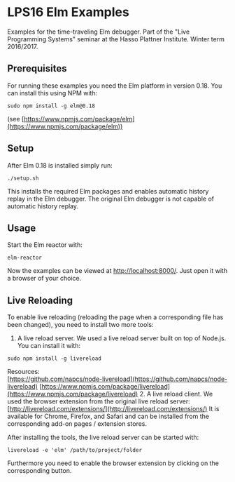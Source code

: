 # LPS16 Elm Examples
Examples for the time-traveling Elm debugger. Part of the "Live Programming Systems" seminar at the Hasso Plattner Institute. Winter term 2016/2017.

## Prerequisites
For running these examples you need the Elm platform in version 0.18. You can install this using NPM with:
```
sudo npm install -g elm@0.18
```
(see [https://www.npmjs.com/package/elm](https://www.npmjs.com/package/elm))

## Setup
After Elm 0.18 is installed simply run:
```
./setup.sh
```
This installs the required Elm packages and enables automatic history replay in the Elm debugger. The original Elm debugger is not capable of automatic history replay.

## Usage
Start the Elm reactor with:
```
elm-reactor
```
Now the examples can be viewed at [http://localhost:8000/](http://localhost:8000/). Just open it with a browser of your choice.

## Live Reloading
To enable live reloading (reloading the page when a corresponding file has been changed), you need to install two more tools:  
1. A live reload server. We used a live reload server built on top of Node.js. You can install it with:
```
sudo npm install -g livereload
```
Resources:  
[https://github.com/napcs/node-livereload](https://github.com/napcs/node-livereload)
[https://www.npmjs.com/package/livereload](https://www.npmjs.com/package/livereload)
2. A live reload client. We used the browser extension from the original live reload server:
[http://livereload.com/extensions/](http://livereload.com/extensions/)
It is available for Chrome, Firefox, and Safari and can be installed from the corresponding add-on pages / extension stores.

After installing the tools, the live reload server can be started with:
```
livereload -e 'elm' /path/to/project/folder
```
Furthermore you need to enable the browser extension by clicking on the corresponding button.
